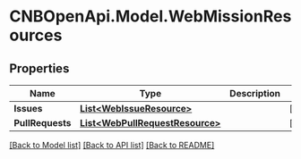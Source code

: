 # CNBOpenApi.Model.WebMissionResources

## Properties

Name | Type | Description | Notes
------------ | ------------- | ------------- | -------------
**Issues** | [**List&lt;WebIssueResource&gt;**](WebIssueResource.md) |  | [optional] 
**PullRequests** | [**List&lt;WebPullRequestResource&gt;**](WebPullRequestResource.md) |  | [optional] 

[[Back to Model list]](../../README.md#documentation-for-models) [[Back to API list]](../../README.md#documentation-for-api-endpoints) [[Back to README]](../../README.md)

